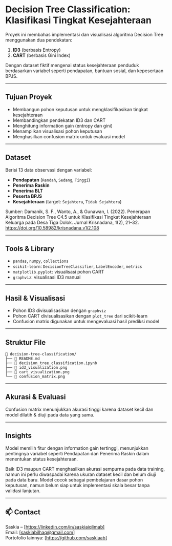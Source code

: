 
# Decision Tree Classification: Klasifikasi Tingkat Kesejahteraan

Proyek ini membahas implementasi dan visualisasi algoritma Decision Tree menggunakan dua pendekatan:
1. **ID3** (berbasis Entropy)
2. **CART** (berbasis Gini Index)

Dengan dataset fiktif mengenai status kesejahteraan penduduk berdasarkan variabel seperti pendapatan, bantuan sosial, dan kepesertaan BPJS.

---

## Tujuan Proyek

- Membangun pohon keputusan untuk mengklasifikasikan tingkat kesejahteraan
- Membandingkan pendekatan ID3 dan CART
- Menghitung information gain (entropy dan gini)
- Menampilkan visualisasi pohon keputusan
- Menghasilkan confusion matrix untuk evaluasi model

---

## Dataset

Berisi 13 data observasi dengan variabel:
- **Pendapatan** (`Rendah`, `Sedang`, `Tinggi`)
- **Penerima Raskin**
- **Penerima BLT**
- **Peserta BPJS**
- **Kesejahteraan** (target: `Sejahtera`, `Tidak Sejahtera`)

Sumber: Damanik, S. F., Wanto, A., & Gunawan, I. (2022). Penerapan Algoritma Decision Tree C4.5 untuk Klasifikasi Tingkat Kesejahteraan Keluarga pada Desa Tiga Dolok. Jurnal Krisnadana, 1(2), 21–32. https://doi.org/10.58982/krisnadana.v1i2.108

---

## Tools & Library

- `pandas`, `numpy`, `collections`
- `scikit-learn`: `DecisionTreeClassifier`, `LabelEncoder`, `metrics`
- `matplotlib.pyplot`: visualisasi pohon CART
- `graphviz`: visualisasi ID3 manual

---

## Hasil & Visualisasi

- Pohon ID3 divisualisasikan dengan `graphviz`
- Pohon CART divisualisasikan dengan `plot_tree` dari scikit-learn
- Confusion matrix digunakan untuk mengevaluasi hasil prediksi model

---

## Struktur File

```
📂 decision-tree-classification/
├── 📄 README.md
├── 📄 decision_tree_classification.ipynb
├── 📄 id3_visualization.png  
├── 📄 cart_visualization.png     
└── 📄 confusion_matrix.png 
```

---

## Akurasi & Evaluasi

Confusion matrix menunjukkan akurasi tinggi karena dataset kecil dan model dilatih & diuji pada data yang sama.

---

## Insights
Model memilih fitur dengan information gain tertinggi, menunjukkan pentingnya variabel seperti Pendapatan dan Penerima Raskin dalam menentukan status kesejahteraan.

Baik ID3 maupun CART menghasilkan akurasi sempurna pada data training, namun ini perlu diwaspadai karena ukuran dataset kecil dan belum diuji pada data baru. Model cocok sebagai pembelajaran dasar pohon keputusan, namun belum siap untuk implementasi skala besar tanpa validasi lanjutan.

---

## 📫 Contact

Saskia – [https://linkedin.com/in/saskiaiqlimab]  
Email: [saskiabilhaq@gmail.com]  
Portofolio lainnya: [https://github.com/saskiaab]
